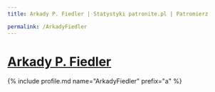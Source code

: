 ```yaml
---
title: Arkady P. Fiedler | Statystyki patronite.pl | Patromierz

permalink: /ArkadyFiedler
---
```


# [Arkady P. Fiedler](https://patronite.pl/ArkadyFiedler)

{% include profile.md name="ArkadyFiedler" prefix="a" %}
